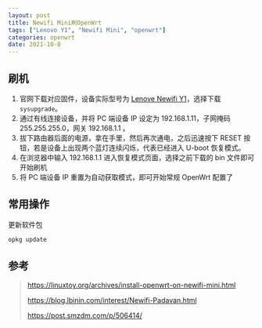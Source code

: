 ```yaml
---
layout: post
title: Newifi Mini刷OpenWrt
tags: ["Lenovo Y1", "Newifi Mini", "openwrt"]
categories: openwrt
date: 2021-10-8
---
```

## 刷机

1. 官网下载对应固件，设备实际型号为 [Lenove Newifi Y1](https://firmware-selector.openwrt.org/?version=22.03.0&target=ramips%2Fmt7620&id=lenovo_newifi-y1)，选择下载`sysupgrade`。
2. 通过有线连接设备，并将 PC 端设备 IP 设定为 192.168.1.11，子网掩码 255.255.255.0，网关 192.168.1.1 。
3. 拔下路由器后面的电源，拿在手里，然后再次通电，之后迅速按下 RESET 按钮，若是设备上出现两个蓝灯连续闪烁，代表已经进入 U-boot 恢复模式。
4. 在浏览器中输入 192.168.1.1 进入恢复模式页面，选择之前下载的 bin 文件即可开始刷机
5. 将 PC 端设备 IP 重置为自动获取模式，即可开始常规 OpenWrt 配置了

## 常用操作

更新软件包

```sh
opkg update
```

## 参考

> https://linuxtoy.org/archives/install-openwrt-on-newifi-mini.html
>
> https://blog.lbinin.com/interest/Newifi-Padavan.html
>
> https://post.smzdm.com/p/506414/
